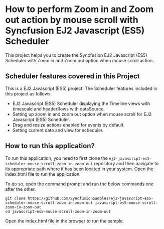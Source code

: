 # How to perform Zoom in and Zoom out action by mouse scroll with Syncfusion EJ2 Javascript (ES5) Scheduler

This project helps you to create the Syncfusion EJ2 Javascript (ES5) Scheduler with Zoom in and Zoom out option when mouse scroll action.

## Scheduler features covered in this Project

This is a EJ2 Javascript (ES5) project. The Scheduler features included in this project as follows.

* EJ2 Javascript (ES5) Scheduler displaying the Timeline views with timescale and headerRows with dataSource.
* Setting up zoom in and zoom out option when mouse scroll for EJ2 Javascript (ES5) Scheduler.
* Drag and resize actions enabled for events by default.
* Setting current date and view for scheduler.

## How to run this application?
To run this application, you need to first clone the `ej2-javascript-es5-scheduler-mouse-scroll-zoom-in-zoom-out` repository and then navigate to its appropriate path where it has been located in your system. Open the index.html file to run the application.

To do so, open the command prompt and run the below commands one after the other.

```
git clone https://github.com/SyncfusionSamples/ej2-javascript-es5-scheduler-mouse-scroll-zoom-in-zoom-out javascript-es5-mouse-scroll-zoom-in-zoom-out
cd javascript-es5-mouse-scroll-zoom-in-zoom-out
```

Open the index.html file in the browser to run the sample.